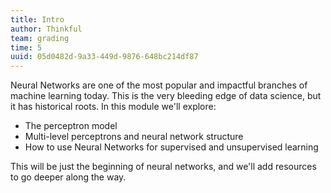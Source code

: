 ```yaml
---
title: Intro
author: Thinkful
team: grading
time: 5
uuid: 05d0482d-9a33-449d-9876-648bc214df87
---
```


Neural Networks are one of the most popular and impactful branches of machine learning today. This is the very bleeding edge of data science, but it has historical roots. In this module we'll explore:

- The perceptron model
- Multi-level perceptrons and neural network structure
- How to use Neural Networks for supervised and unsupervised learning

This will be just the beginning of neural networks, and we'll add resources to go deeper along the way.

